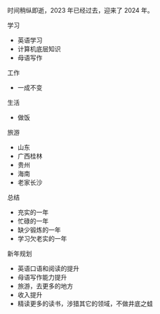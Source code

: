 时间稍纵即逝，2023 年已经过去，迎来了 2024 年。

学习
- 英语学习
- 计算机底层知识
- 母语写作

工作
- 一成不变

生活
- 做饭

旅游
- 山东
- 广西桂林
- 贵州
- 海南
- 老家长沙

总结

- 充实的一年
- 忙碌的一年
- 缺少锻炼的一年
- 学习欠老实的一年

新年规划

- 英语口语和阅读的提升
- 母语写作能力提升
- 旅游，去更多的地方
- 收入提升
- 精读更多的读书，涉猎其它的领域，不做井底之蛙